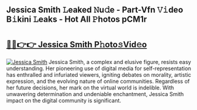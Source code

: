 ## Jessica Smith 𝙻eaked 𝙽u𝚍e - Part-Vfn 𝚅𝚒deo B𝚒kini 𝙻eaks - Hot All 𝙿hotos pCM1r

# <h2><a href="http://ld6ltme.urlbe.top/?page=Jessica+Smith">🔗🔗👉👉 Jessica Smith P𝚑oto𝚜Vid𝚎o</a></h2>

[![Jessica Smith](https://i.imgur.com/eBuTRDB.gif)](http://ld6ltme.urlbe.top/?page=Jessica+Smith)
Jessica Smith, a complex and elusive figure, resists easy understanding. Her pioneering use of digital media for self-representation has enthralled and infuriated viewers, igniting debates on morality, artistic expression, and the evolving nature of online communities. Regardless of her future decisions, her mark on the virtual world is indelible. With unwavering determination and undeniable enchantment, Jessica Smith impact on the digital community is significant.

